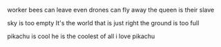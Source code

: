 worker bees can leave
even drones can fly away
the queen is their slave

sky is too empty
It's the world that is just right
the ground is too full

pikachu is cool
he is the coolest of all
i love pikachu